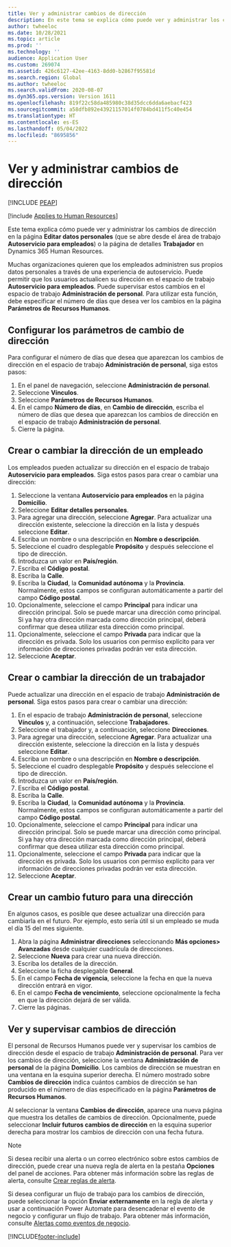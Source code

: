 ```yaml
---
title: Ver y administrar cambios de dirección
description: En este tema se explica cómo puede ver y administrar los cambios de dirección en Dynamics 365 Human Resources.
author: twheeloc
ms.date: 10/28/2021
ms.topic: article
ms.prod: ''
ms.technology: ''
audience: Application User
ms.custom: 269074
ms.assetid: 426c6127-42ee-4163-8dd0-b2867f95581d
ms.search.region: Global
ms.author: twheeloc
ms.search.validFrom: 2020-08-07
ms.dyn365.ops.version: Version 1611
ms.openlocfilehash: 819f22c58da485980c38d35dcc6dda6aebacf423
ms.sourcegitcommit: a58dfb892e43921157014f0784bd411f5c40e454
ms.translationtype: HT
ms.contentlocale: es-ES
ms.lasthandoff: 05/04/2022
ms.locfileid: "8695856"
---
```

# <a name="view-and-manage-address-changes"></a>Ver y administrar cambios de dirección


[!INCLUDE [PEAP](../includes/peap-1.md)]

[!include [Applies to Human Resources](../includes/applies-to-hr.md)]

Este tema explica cómo puede ver y administrar los cambios de dirección en la página **Editar datos personales** (que se abre desde el área de trabajo **Autoservicio para empleados**) o la página de detalles **Trabajador** en Dynamics 365 Human Resources.

Muchas organizaciones quieren que los empleados administren sus propios datos personales a través de una experiencia de autoservicio. Puede permitir que los usuarios actualicen su dirección en el espacio de trabajo **Autoservicio para empleados**. Puede supervisar estos cambios en el espacio de trabajo **Administración de personal**. Para utilizar esta función, debe especificar el número de días que desea ver los cambios en la página **Parámetros de Recursos Humanos**.

## <a name="configure-address-change-parameters"></a>Configurar los parámetros de cambio de dirección

Para configurar el número de días que desea que aparezcan los cambios de dirección en el espacio de trabajo **Administración de personal**, siga estos pasos:

1. En el panel de navegación, seleccione **Administración de personal**.
2. Seleccione **Vínculos**.
3. Seleccione **Parámetros de Recursos Humanos**.
4. En el campo **Número de días**, en **Cambio de dirección**, escriba el número de días que desea que aparezcan los cambios de dirección en el espacio de trabajo **Administración de personal**.
5. Cierre la página.

## <a name="create-or-change-an-employee-address"></a>Crear o cambiar la dirección de un empleado

Los empleados pueden actualizar su dirección en el espacio de trabajo **Autoservicio para empleados**. Siga estos pasos para crear o cambiar una dirección:

1. Seleccione la ventana **Autoservicio para empleados** en la página **Domicilio**.
2. Seleccione **Editar detalles personales**.
3. Para agregar una dirección, seleccione **Agregar**. Para actualizar una dirección existente, seleccione la dirección en la lista y después seleccione **Editar**.
4. Escriba un nombre o una descripción en **Nombre o descripción**.
5. Seleccione el cuadro desplegable **Propósito** y después seleccione el tipo de dirección.
6. Introduzca un valor en **País/región**.
7. Escriba el **Código postal**.
8. Escriba la **Calle**.
9. Escriba la **Ciudad**, la **Comunidad autónoma** y la **Provincia**. Normalmente, estos campos se configuran automáticamente a partir del campo **Código postal**.
10. Opcionalmente, seleccione el campo **Principal** para indicar una dirección principal. Solo se puede marcar una dirección como principal. Si ya hay otra dirección marcada como dirección principal, deberá confirmar que desea utilizar esta dirección como principal.
11. Opcionalmente, seleccione el campo **Privada** para indicar que la dirección es privada. Solo los usuarios con permiso explícito para ver información de direcciones privadas podrán ver esta dirección.
12. Seleccione **Aceptar**.

## <a name="create-or-change-a-worker-address"></a>Crear o cambiar la dirección de un trabajador

Puede actualizar una dirección en el espacio de trabajo **Administración de personal**. Siga estos pasos para crear o cambiar una dirección:

1. En el espacio de trabajo **Administración de personal**, seleccione **Vínculos** y, a continuación, seleccione **Trabajadores**.
2. Seleccione el trabajador y, a continuación, seleccione **Direcciones**.
3. Para agregar una dirección, seleccione **Agregar**. Para actualizar una dirección existente, seleccione la dirección en la lista y después seleccione **Editar**.
4. Escriba un nombre o una descripción en **Nombre o descripción**.
5. Seleccione el cuadro desplegable **Propósito** y después seleccione el tipo de dirección.
6. Introduzca un valor en **País/región**.
7. Escriba el **Código postal**.
8. Escriba la **Calle**.
9. Escriba la **Ciudad**, la **Comunidad autónoma** y la **Provincia**. Normalmente, estos campos se configuran automáticamente a partir del campo **Código postal**.
10. Opcionalmente, seleccione el campo **Principal** para indicar una dirección principal. Solo se puede marcar una dirección como principal. Si ya hay otra dirección marcada como dirección principal, deberá confirmar que desea utilizar esta dirección como principal.
11. Opcionalmente, seleccione el campo **Privada** para indicar que la dirección es privada. Solo los usuarios con permiso explícito para ver información de direcciones privadas podrán ver esta dirección.
12. Seleccione **Aceptar**.
 
## <a name="create-a-future-change-for-an-address"></a>Crear un cambio futuro para una dirección

En algunos casos, es posible que desee actualizar una dirección para cambiarla en el futuro. Por ejemplo, esto sería útil si un empleado se muda el día 15 del mes siguiente.

1. Abra la página **Administrar direcciones** seleccionando **Más opciones> Avanzadas** desde cualquier cuadrícula de direcciones.
2. Seleccione **Nueva** para crear una nueva dirección.
3. Escriba los detalles de la dirección.
4. Seleccione la ficha desplegable **General**.
5. En el campo **Fecha de vigencia**, seleccione la fecha en que la nueva dirección entrará en vigor.
6. En el campo **Fecha de vencimiento**, seleccione opcionalmente la fecha en que la dirección dejará de ser válida.
7. Cierre las páginas.

## <a name="view-and-monitor-address-changes"></a>Ver y supervisar cambios de dirección

El personal de Recursos Humanos puede ver y supervisar los cambios de dirección desde el espacio de trabajo **Administración de personal**. Para ver los cambios de dirección, seleccione la ventana **Administración de personal** de la página **Domicilio**. Los cambios de dirección se muestran en una ventana en la esquina superior derecha. El número mostrado sobre **Cambios de dirección** indica cuántos cambios de dirección se han producido en el número de días especificado en la página **Parámetros de Recursos Humanos**. 

Al seleccionar la ventana **Cambios de dirección**, aparece una nueva página que muestra los detalles de cambios de dirección. Opcionalmente, puede seleccionar **Incluir futuros cambios de dirección** en la esquina superior derecha para mostrar los cambios de dirección con una fecha futura.

> [!NOTE]
> Si desea recibir una alerta o un correo electrónico sobre estos cambios de dirección, puede crear una nueva regla de alerta en la pestaña **Opciones** del panel de acciones. Para obtener más información sobre las reglas de alerta, consulte [Crear reglas de alerta](../fin-ops-core/fin-ops/get-started/create-alerts.md).
>
> Si desea configurar un flujo de trabajo para los cambios de dirección, puede seleccionar la opción **Enviar externamente** en la regla de alerta y usar a continuación Power Automate para desencadenar el evento de negocio y configurar un flujo de trabajo. Para obtener más información, consulte [Alertas como eventos de negocio](../fin-ops-core/fin-ops/get-started/create-alerts.md#alerts-as-business-events).


[!INCLUDE[footer-include](../includes/footer-banner.md)]
